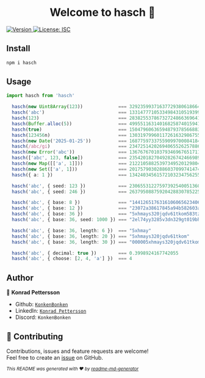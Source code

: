 <h1 align="center">Welcome to hasch 👋</h1>
<p>
  <a href="https://www.npmjs.com/package/hasch" target="_blank">
    <img alt="Version" src="https://img.shields.io/npm/v/hasch.svg">
  </a>
  <a href="#" target="_blank">
    <img alt="License: ISC" src="https://img.shields.io/badge/License-ISC-yellow.svg" />
  </a>
</p>

## Install

```sh
npm i hasch
```

## Usage

```ts
import hasch from 'hasch'

  hasch(new Uint8Array(123))             === 329235993716377293806186649522918669518n
  hasch('abc')                           === 133147771053349843105193998924167742055n
  hasch(123)                             === 283825537867327248663696416593378114023n
  hasch(Buffer.alloc(5))                 === 49955116314016825874015941403329333188n
  hasch(true)                            === 150479606365948793785668837958725443536n
  hasch(123456n)                         === 130319799601172616329867553786126566458n
  hasch(new Date('2025-01-25'))          === 168775973375590997000841845937227583553n
  hasch(/abc/gi)                         === 234725142026940655262578860774808203504n
  hasch(new Error('abc'))                === 136767670103793469676517112123264489677n
  hasch(['abc', 123, false])             === 235420182704928267424669892444899362043n
  hasch(new Map([['a', 1]]))             === 2122105882539734952012980404045259426n
  hasch(new Set(['a', 1]))               === 201757903028860370997414747585367718303n
  hasch({ a: 1 })                        === 134240345615721032347562557264699527929n

  hasch('abc', { seed: 123 })            === 230655312275973925400513608974157726309n
  hasch('abc', { seed: 246 })            === 26379508875920428830785225613316203014n

  hasch('abc', { base: 8 })              === "1441265176316106065623406146045754755701147"
  hasch('abc', { base: 12 })             === "23072a38617845a94b582603a58a74532a5b"
  hasch('abc', { base: 36 })             === "5xhmays320jqdv61tkom583tz"
  hasch('abc', { base: 36, seed: 1000 }) === "2el74yy3285v3dn329gt019bh"

  hasch('abc', { base: 36, length: 6 })  === "5xhmay"
  hasch('abc', { base: 36, length: 20 }) === "5xhmays320jqdv61tkom"
  hasch('abc', { base: 36, length: 30 }) === "000005xhmays320jqdv61tkom583tz"

  hasch('abc', { decimal: true })        === 0.3998924167742055
  hasch('abc', { choose: [2, 4, 'a'] })  === 4
```

## Author

👤 **Konrad Pettersson**

- Github: [`KonkenBonken`](https://github.com/KonkenBonken)
- LinkedIn: [`Konrad Pettersson`](https://linkedin.com/in/konrad-pettersson)
- Discord: `KonkenBonken`

## 🤝 Contributing

Contributions, issues and feature requests are welcome!<br />Feel free to create an [issue](https://github.com/KonkenBonken/hasch/issues) on GitHub.

<sub>_This README was generated with ❤️ by [readme-md-generator](https://github.com/kefranabg/readme-md-generator)_</sub>
